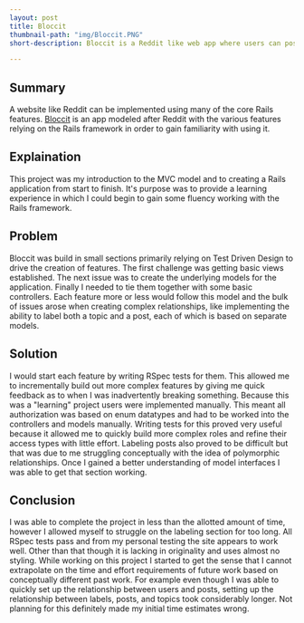 ```yaml
---
layout: post
title: Bloccit
thumbnail-path: "img/Bloccit.PNG"
short-description: Bloccit is a Reddit like web app where users can post and vote on links and comments.

---
```


## Summary
A website like Reddit can be implemented using many of the core Rails features. [Bloccit](https://rocky-gorge-8621.herokuapp.com/) is an app modeled after Reddit with the various features relying on the Rails framework in order to gain familiarity with using it.

## Explaination
This project was my introduction to the MVC model and to creating a Rails application from start to finish. It's purpose was to provide a learning experience in which I could begin to gain some fluency working with the Rails framework.

## Problem
Bloccit was build in small sections primarily relying on Test Driven Design to drive the creation of features. The first challenge was getting basic views established. The next issue was to create the underlying models for the application. Finally I needed to tie them together with some basic controllers. Each feature more or less would follow this model and the bulk of issues arose when creating complex relationships, like implementing the ability to label both a topic and a post, each of which is based on separate models.

## Solution
I would start each feature by writing RSpec tests for them. This allowed me to incrementally build out more complex features by giving me quick feedback as to when I was inadvertently breaking something. Because this was a "learning" project users were implemented manually. This meant all authorization was based on enum datatypes and had to be worked into the controllers and models manually. Writing tests for this proved very useful because it allowed me to quickly build more complex roles and refine their access types with little effort. Labeling posts also proved to be difficult but that was due to me struggling conceptually with the idea of polymorphic relationships. Once I gained a better understanding of model interfaces I was able to get that section working.

## Conclusion
I was able to complete the project in less than the allotted amount of time, however I allowed myself to struggle on the labeling section for too long. All RSpec tests pass and from my personal testing the site appears to work well. Other than that though it is lacking in originality and uses almost no styling. While working on this project I started to get the sense that I cannot extrapolate on the time and effort requirements of future work based on conceptually different past work. For example even though I was able to quickly set up the relationship between users and posts, setting up the relationship between labels, posts, and topics took considerably longer. Not planning for this definitely made my initial time estimates wrong.
